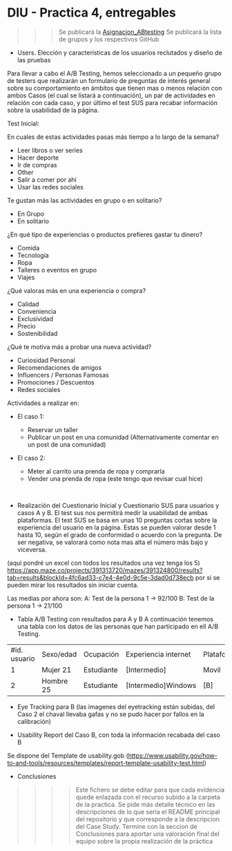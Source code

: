 # DIU - Practica 4, entregables

>>> Se publicará la [Asignacion_ABtesting](https://github.com/mgea/DIU/blob/master/P4/Asignacion_ABtesting.pdf)
>>> Se publicará la lista de grupos y los respectivos GitHub

- Users. Elección y características de los usuarios reclutados y diseño de las pruebas

Para llevar a cabo el A/B Testing, hemos seleccionado a un pequeño grupo de testers que realizarán un formulario de preguntas de interés general sobre su comportamiento en ámbitos que tienen mas o menos relación con ambos Casos (el cual se listará a continuación), un par de actividades en relación con cada caso, y por último el test SUS para recabar información sobre la usabilidad de la página.


Test Inicial:

En cuales de estas actividades pasas más tiempo a lo largo de la semana?
- Leer libros o ver series
- Hacer deporte
- Ir de compras
- Other
- Salir a comer por ahí
- Usar las redes sociales

Te gustan más las actividades en grupo o en solitario?
- En Grupo
- En solitario

¿En qué tipo de experiencias o productos prefieres gastar tu dinero?
- Comida
- Tecnología
- Ropa
- Talleres o eventos en grupo
- Viajes

¿Qué valoras más en una experiencia o compra?
- Calidad
- Conveniencia
- Exclusividad
- Precio
- Sostenibilidad


¿Qué te motiva más a probar una nueva actividad?
- Curiosidad Personal
- Recomendaciones de amigos
- Influencers / Personas Famosas
- Promociones / Descuentos
- Redes sociales


Actividades a realizar en:

- El caso 1:
  - Reservar un taller
  - Publicar un post en una comunidad (Alternativamente comentar en un post de una comunidad)
 
- El caso 2:
  - Meter al carrito una prenda de ropa y comprarla
  - Vender una prenda de ropa (este tengo que revisar cual hice)
 
<br>

- Realización del Cuestionario Inicial y Cuestionario SUS para usuarios y casos A y B.
El test sus nos permitirá medir la usabilidad de ambas plataformas. El test SUS se basa en unas 10 preguntas cortas sobre la experiencia del usuario en la página. Estas se pueden valorar desde 1 hasta 10, según el grado de conformidad o acuerdo con la pregunta. De ser negativa, se valorará como nota mas alta el número más bajo y viceversa.



(aqui pondré un excel con todos los resultados una vez tenga los 5)
https://app.maze.co/projects/391313720/mazes/391324800/results?tab=results&blockId=4fc6ad33-c7e4-4e0d-9c5e-3dad0d738ecb
por si se pueden mirar los resultados sin iniciar cuenta.

Las medias por ahora son:
A: Test de la persona 1 -> 92/100
B: Test de la persona 1 -> 21/100


- Tabla A/B Testing con resultados para A y B
A continuación tenemos una tabla con los datos de las personas que han participado en ell A/B Testing.
       
|   |   |   |   |   |   |   |   |
|---|---|---|---|---|---|---|---|
|#id. usuario|Sexo/edad|Ocupación|Experiencia internet|Plataforma|Perfil cubierto|TEST|SUS score|
|1|Mujer 21|Estudiante|[Intermedio]|Movil|[A]|
|2|Hombre 25|Estudiante|[Intermedio]Windows|[B]|



- Eye Tracking para B
(las imagenes del eyetracking están subidas, del Caso 2 el chaval llevaba gafas y no se pudo hacer por fallos en la calibración)



- Usability Report del Caso B, con toda la información recabada del caso B

Se dispone del Template de usability.gob (https://www.usability.gov/how-to-and-tools/resources/templates/report-template-usability-test.html) 
- Conclusiones

>>>> Este fichero se debe editar para que cada evidencia quede enlazada con el recurso subido a la carpeta de la practica. Se pide más detalle técnico en las descripciones de lo que sería el README principal del repositorio y que corresponde a la descripcion del Case Study.
>>>> Termine con la seccion de Conclusiones para aportar una valoración final del equipo sobre la propia realización de la práctica
